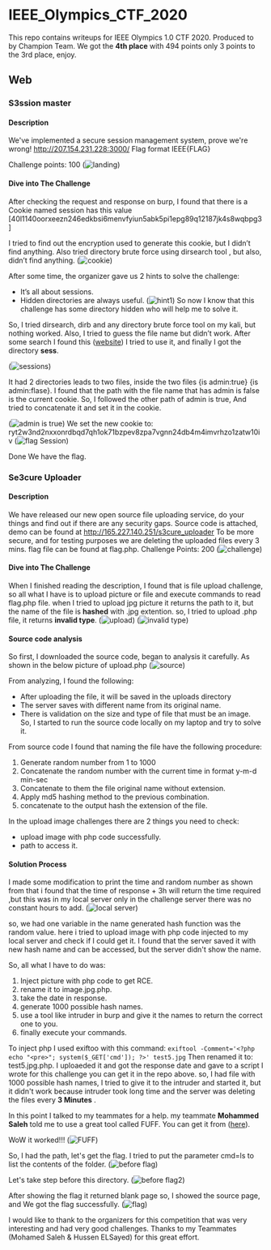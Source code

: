 # IEEE_Olympics_CTF_2020
This repo contains writeups for IEEE Olympics 1.0 CTF 2020.
Produced to by Champion Team. 
We got the **4th place** with 494 points only 3 points to the 3rd place, enjoy.

## Web
### S3ssion master
#### Description
We've implemented a secure session management system, prove we're wrong! http://207.154.231.228:3000/ Flag format IEEE{FLAG}

Challenge points: 100 
(![landing](https://www5.0zz0.com/2020/09/29/23/789394231.jpg))
#### Dive into The Challenge
After checking the request and response on burp, I found that there is a Cookie named session has this value [40l1140oorxeezn246edkbsi6menvfyiun5abk5pi1epg89q12187jk4s8wqbpg3]

I tried to find out the encryption used to generate this cookie, but I didn’t find anything. 
Also tried directory brute force using dirsearch tool
, but also, didn’t find anything. 
(![cookie](https://www6.0zz0.com/2020/09/29/23/653459954.jpg))

After some time, the organizer gave us 2 hints to solve the challenge:
- It’s all about sessions.
- Hidden directories are always useful.
(![hint1](https://www7.0zz0.com/2020/09/30/00/184825154.jpg))
So now I know that this challenge has some directory hidden who will help me to solve it.

So, I tried dirsearch, dirb and any directory brute force tool on my kali, but nothing worked.
Also, I tried to guess the file name but didn’t work.
After some search I found this ([website](https://pentest-tools.com/website-vulnerability-scanning/discover-hidden-directories-and-files))
I tried to use it, and finally I got the directory **sess**.

(![sessions](https://www4.0zz0.com/2020/09/30/00/778163608.jpg))

It had 2 directories leads to two files, inside the two files {is admin:true} {is admin:flase}.
I found that the path with the file name that has admin is false is the current cookie.
So, I followed the other path of admin is true,
And tried to concatenate it and set it in the cookie.

(![admin is true](https://www4.0zz0.com/2020/09/30/00/377278789.jpg))
We set the new cookie to: ryt2w3nd2nxxonrdbqd7qh1ok71bzpev8zpa7vgnn24db4m4imvrhzo1zatw10iv
(![flag Session](https://www2.0zz0.com/2020/09/30/01/183269445.png))

Done We have the flag.


### Se3cure Uploader
#### Description
We have released our new open source file uploading service, do
your things and find out if there are any security gaps. Source
code is attached, demo can be found
at http://165.227.140.251/s3cure_uploader To be more secure,
and for testing purposes we are deleting the uploaded files every 3
mins. flag file can be found at flag.php.
Challenge Points: 200
(![challenge](https://www4.0zz0.com/2020/09/29/22/474349029.jpg))

#### Dive into The Challenge
When I finished reading the description, I found that is file upload challenge, so all what I have is to upload picture or file and execute commands to read flag.php file. 
when I tried to upload jpg picture it returns the path to it, but the name of the file is **hashed** with .jpg extention.
so, I tried to upload .php file, it returns **invalid type**.
(![upload](https://www5.0zz0.com/2020/09/29/22/704605433.png))
(![invalid type](https://www8.0zz0.com/2020/09/29/23/676416689.png))

#### Source code analysis 
So first, I downloaded the source code, began to analysis it carefully.
As shown in the below picture of upload.php
(![source](https://www8.0zz0.com/2020/09/29/22/273265710.jpg))


From analyzing, I found the following:
-	After uploading the file, it will be saved in the uploads directory
-	The server saves with different name from its original name.
-	There is validation on the size and type of file that must be an image.
So, I started to run the source code locally on my laptop and try to solve it.

From source code I found that naming the file have the following procedure:
1.	Generate random number from 1 to 1000
2.	Concatenate the random number with the current time in format y-m-d min-sec
3.	Concatenate to them the file original name without extension.
4.	Apply md5 hashing method to the previous combination.
5.	concatenate to the output hash the extension of the file.

In the upload image challenges there are 2 things you need to check:
- upload image with php code successfully. 
- path to access it.

#### Solution Process
I made some modification to print the time and random number as shown from that i found that the time of response + 3h will return the time required ,but this was in my local server only in the challenge server there was no constant hours to add.
(![local server](https://www8.0zz0.com/2020/09/29/22/978549807.png))

so, we had one variable in the name generated hash function was the random value.
here i tried to upload image with php code injected to my local server and check if I could get it. 
I found that the server saved it with new hash name and can be accessed, but the server didn't show the name.

So, all what I have to do was:
1. Inject picture with php code to get RCE. 
2. rename it to image.jpg.php.
3. take the date in response.
4. generate 1000 possible hash names.
5. use a tool like intruder in burp and give it the names to return the correct one to you.
6. finally execute your commands.

To inject php I used exiftoo with this command:
`exiftool -Comment='<?php echo "<pre>"; system($_GET['cmd']); ?>' test5.jpg`
Then renamed it to: test5.jpg.php.
I uploaeded it and got the response date and gave to a script I wrote for this challenge you can get it in the repo above. 
so, I had file with 1000 possible hash names, I tried to give it to the intruder and started it, but it didn't work because intruder took long time and the server was deleting the files every **3 Minutes** .

In this point I talked to my teammates for a help. my teammate **Mohammed Saleh** told me to use a great tool called FUFF.
You can get it from ([here](https://github.com/ffuf/ffuf)).

WoW it worked!!!
(![FUFF](https://www11.0zz0.com/2020/09/29/23/841804976.png))

So, I had the path, let's get the flag.
I tried to put the parameter cmd=ls to list the contents of the folder.
(![before flag](https://www13.0zz0.com/2020/09/29/23/931832642.png))

Let's take step before this directory.
(![before flag2](https://www5.0zz0.com/2020/09/29/23/161437722.png))

After showing the flag it returned blank page so, I showed the source page, and We got the flag successfully.
(![flag](https://www5.0zz0.com/2020/09/29/23/525548868.png))


I would like to thank to the organizers for this competition that was very interesting and had very good challenges.
Thanks to my Teammates (Mohamed Saleh & Hussen ELSayed) for this great effort.
